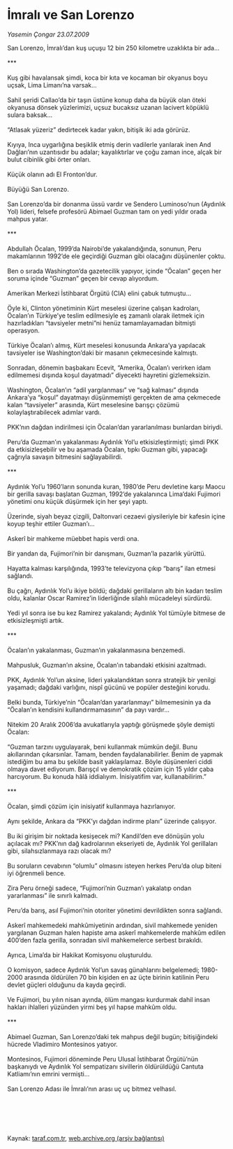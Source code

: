 # İmralı ve San Lorenzo

*Yasemin Çongar 23.07.2009*

<div class="taraf_structure_2col_1zq">
<div class="margen_n">



 <p>San Lorenzo, İmralı’dan kuş uçuşu 12 bin 250 kilometre uzaklıkta bir ada... <br/><br/>*** <br/><br/>Kuş gibi havalansak şimdi, koca bir kıta ve kocaman bir okyanus boyu uçsak, Lima Limanı’na varsak... <br/><br/>Sahil şeridi Callao’da bir taşın üstüne konup daha da büyük olan öteki okyanusa dönsek yüzlerimizi, uçsuz bucaksız uzanan lacivert köpüklü sulara baksak... <br/><br/>“Atlasak yüzeriz” dedirtecek kadar yakın, bitişik iki ada görürüz. <br/><br/>Kıyıya, Inca uygarlığına beşiklik etmiş derin vadilerle yarılarak inen And Dağları’nın uzantısıdır bu adalar; kayalıktırlar ve çoğu zaman ince, alçak bir bulut cibinlik gibi örter onları. <br/><br/>Küçük olanın adı El Fronton’dur. <br/><br/>Büyüğü San Lorenzo. <br/><br/>San Lorenzo’da bir donanma üssü vardır ve Sendero Luminoso’nun (Aydınlık Yol) lideri, felsefe profesörü Abimael Guzman tam on yedi yıldır orada mahpus yatar. <br/><br/>*** <br/><br/>Abdullah Öcalan, 1999’da Nairobi’de yakalandığında, sonunun, Peru makamlarının 1992’de ele geçirdiği Guzman gibi olacağını düşünenler çoktu. <br/><br/>Ben o sırada Washington’da gazetecilik yapıyor, içinde “Öcalan” geçen her soruma içinde “Guzman” geçen bir cevap alıyordum. <br/><br/>Amerikan Merkezi İstihbarat Örgütü (CIA) elini çabuk tutmuştu... <br/><br/>Öyle ki, Clinton yönetiminin Kürt meselesi üzerine çalışan kadroları, Öcalan’ın Türkiye’ye teslim edilmesiyle eş zamanlı olarak iletmek için hazırladıkları “tavsiyeler metni”ni henüz tamamlayamadan bitmişti operasyon. <br/><br/>Türkiye Öcalan’ı almış, Kürt meselesi konusunda Ankara’ya yapılacak tavsiyeler ise Washington’daki bir masanın çekmecesinde kalmıştı. <br/><br/>Sonradan, dönemin başbakanı Ecevit, “Amerika, Öcalan’ı verirken idam edilmemesi dışında koşul dayatmadı” diyecekti hayretini gizlemeksizin. <br/><br/>Washington, Öcalan’ın “adil yargılanması” ve “sağ kalması” dışında Ankara’ya “koşul” dayatmayı düşünmemişti gerçekten de ama çekmecede kalan “tavsiyeler” arasında, Kürt meselesine barışçı çözümü kolaylaştırabilecek adımlar vardı. <br/><br/>PKK’nın dağdan indirilmesi için Öcalan’dan yararlanılması bunlardan biriydi. <br/><br/>Peru’da Guzman’ın yakalanması Aydınlık Yol’u etkisizleştirmişti; şimdi PKK da etkisizleşebilir ve bu aşamada Öcalan, tıpkı Guzman gibi, yapacağı çağrıyla savaşın bitmesini sağlayabilirdi. <br/><br/>*** <br/><br/>Aydınlık Yol’u 1960’ların sonunda kuran, 1980’de Peru devletine karşı Maocu bir gerilla savaşı başlatan Guzman, 1992’de yakalanınca Lima’daki Fujimori yönetimi onu küçük düşürmek için her şeyi yaptı. <br/><br/>Üzerinde, siyah beyaz çizgili, Daltonvari cezaevi giysileriyle bir kafesin içine koyup teşhir ettiler Guzman’ı... <br/><br/>Askerî bir mahkeme müebbet hapis verdi ona. <br/><br/>Bir yandan da, Fujimori’nin bir danışmanı, Guzman’la pazarlık yürüttü. <br/><br/>Hayatta kalması karşılığında, 1993’te televizyona çıkıp “barış” ilan etmesi sağlandı. <br/><br/>Bu çağrı, Aydınlık Yol’u ikiye böldü; dağdaki gerillaların altı bin kadarı teslim oldu, kalanlar Oscar Ramirez’in liderliğinde silahlı mücadeleyi sürdürdü. <br/><br/>Yedi yıl sonra ise bu kez Ramirez yakalandı; Aydınlık Yol tümüyle bitmese de etkisizleşmişti artık. <br/><br/>*** <br/><br/>Öcalan’ın yakalanması, Guzman’ın yakalanmasına benzemedi. <br/><br/>Mahpusluk, Guzman’ın aksine, Öcalan’ın tabandaki etkisini azaltmadı. <br/><br/>PKK, Aydınlık Yol’un aksine, lideri yakalandıktan sonra stratejik bir yenilgi yaşamadı; dağdaki varlığını, nispî gücünü ve popüler desteğini korudu. <br/><br/>Belki bunda, Türkiye’nin “Öcalan’dan yararlanmayı” bilmemesinin ya da “Öcalan’ın kendisini kullandırmamasının” da payı vardır... <br/><br/>Nitekim 20 Aralık 2006’da avukatlarıyla yaptığı görüşmede şöyle demişti Öcalan: <br/><br/>“Guzman tarzını uygulayarak, beni kullanmak mümkün değil. Bunu akıllarından çıkarsınlar. Tamam, benden faydalanabilirler. Benim de yapmak istediğim bu ama bu şekilde basit yaklaşılamaz. Böyle düşünenleri ciddi olmaya davet ediyorum. Barışçıl ve demokratik çözüm için 15 yıldır çaba harcıyorum. Bu konuda hâlâ iddialıyım. İnisiyatifim var, kullanabilirim.” <br/><br/>*** <br/><br/>Öcalan, şimdi çözüm için inisiyatif kullanmaya hazırlanıyor. <br/><br/>Aynı şekilde, Ankara da “PKK’yı dağdan indirme planı” üzerinde çalışıyor. <br/><br/>Bu iki girişim bir noktada kesişecek mi? Kandil’den eve dönüşün yolu açılacak mı? PKK’nın dağ kadrolarının ekseriyeti de, Aydınlık Yol gerillaları gibi, silahsızlanmaya razı olacak mı? <br/><br/>Bu soruların cevabının “olumlu” olmasını isteyen herkes Peru’da olup biteni iyi öğrenmeli bence. <br/><br/>Zira Peru örneği sadece, “Fujimori’nin Guzman’ı yakalatıp ondan yararlanması” ile sınırlı kalmadı. <br/><br/>Peru’da barış, asıl Fujimori’nin otoriter yönetimi devrildikten sonra sağlandı. <br/><br/>Askerî mahkemedeki mahkûmiyetinin ardından, sivil mahkemede yeniden yargılanan Guzman halen hapiste ama askerî mahkemelerde mahkûm edilen 400’den fazla gerilla, sonradan sivil mahkemelerce serbest bırakıldı. <br/><br/>Ayrıca, Lima’da bir Hakikat Komisyonu oluşturuldu. <br/><br/>O komisyon, sadece Aydınlık Yol’un savaş günahlarını belgelemedi; 1980-2000 arasında öldürülen 70 bin kişiden en az üçte birinin katilinin Peru devlet güçleri olduğunu da kayda geçirdi. <br/><br/>Ve Fujimori, bu yılın nisan ayında, ölüm mangası kurdurmak dahil insan hakları ihlalleri yüzünden yirmi beş yıl hapse mahkûm oldu. <br/><br/>*** <br/><br/>Abimael Guzman, San Lorenzo’daki tek mahpus değil bugün; bitişiğindeki hücrede Vladimiro Montesinos yatıyor. <br/><br/>Montesinos, Fujimori döneminde Peru Ulusal İstihbarat Örgütü’nün başkanıydı ve Aydınlık Yol sempatizanı sivillerin öldürüldüğü Cantuta Katliamı’nın emrini vermişti... <br/><br/>San Lorenzo Adası ile İmralı’nın arası uç uç bitmez velhasıl.</p>
<br/>
<br/>
<br/>



<br/>


<div id="taraf_not">
</div>

</div>


</div>

Kaynak: [taraf.com.tr](http://www.taraf.com.tr:80/makale/6673.htm), [web.archive.org (arşiv bağlantısı)](http://web.archive.org/web/20090826031544/http://www.taraf.com.tr:80/makale/6673.htm)
